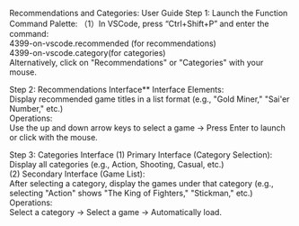 Recommendations and Categories: User Guide
Step 1: Launch the Function
Command Palette:
（1）In VSCode, press “Ctrl+Shift+P” and enter the command:  
4399-on-vscode.recommended (for recommendations)  
4399-on-vscode.category(for categories)  
Alternatively, click on "Recommendations" or "Categories" with your mouse.

Step 2: Recommendations Interface**
Interface Elements:  
Display recommended game titles in a list format (e.g., "Gold Miner," "Sai'er Number," etc.)  
Operations:  
Use the up and down arrow keys to select a game → Press Enter to launch or click with the mouse.

Step 3: Categories Interface
(1) Primary Interface (Category Selection):  
Display all categories (e.g., Action, Shooting, Casual, etc.)  
(2) Secondary Interface (Game List):  
After selecting a category, display the games under that category (e.g., selecting "Action" shows "The King of Fighters," "Stickman," etc.)  
Operations:  
Select a category → Select a game → Automatically load.